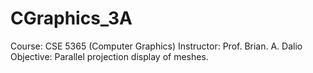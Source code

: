 # CGraphics_3A
Course: CSE 5365 (Computer Graphics)
Instructor: Prof. Brian. A. Dalio
Objective: Parallel projection display of meshes.

